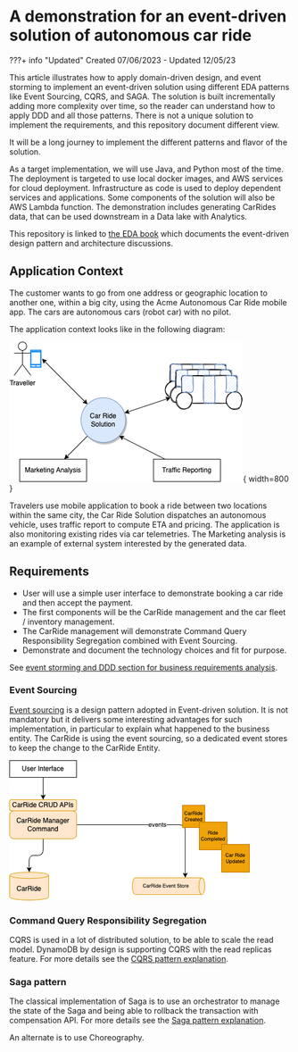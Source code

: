 # A demonstration for an event-driven solution of autonomous car ride

???+ info "Updated"
    Created 07/06/2023 - Updated 12/05/23

This article illustrates how to apply domain-driven design, and event storming to implement an event-driven solution using different EDA patterns like Event Sourcing, CQRS, and SAGA. The solution is built incrementally adding more complexity over time, so the reader can understand how to apply DDD and all those patterns. There is not a unique solution to implement the requirements, and this repository document different view.

It will be a long journey to implement the different patterns and flavor of the solution. 

As a target implementation, we will use Java, and Python most of the time. The deployment is targeted to use local docker images, and AWS services for cloud deployment. Infrastructure as code is used to deploy dependent services and applications. Some components of the solution will also be AWS Lambda function. The demonstration includes generating CarRides data, that can be used downstream in a Data lake with Analytics.

This repository is linked to [the EDA book](https://jbcodeforce.github.io/eda-studies/) which documents the event-driven design pattern and architecture discussions.

## Application Context

The customer wants to go from one address or geographic location to another one, within a big city, using the Acme Autonomous Car Ride mobile app. The cars are autonomous cars (robot car) with no pilot. 

The application context looks like in the following diagram:

![](./diagrams/app-context.drawio.png){ width=800 }

Travelers use mobile application to book a ride between two locations within the same city, the Car Ride Solution dispatches an autonomous vehicle, uses traffic report to compute ETA and pricing. The application is also monitoring existing rides via car telemetries. The Marketing analysis is an example of external system interested by the generated data. 

## Requirements

* User will use a simple user interface to demonstrate booking a car ride and then accept the payment.
* The first components will be the CarRide management and the car fleet / inventory management.
* The CarRide management will demonstrate Command Query Responsibility Segregation combined with Event Sourcing.
* Demonstrate and document the technology choices and fit for purpose.

See [event storming and DDD section for business requirements analysis](./ddd.md).

### Event Sourcing

[Event sourcing](https://jbcodeforce.github.io/eda-studies/patterns/event-sourcing/) is a design pattern adopted in Event-driven solution. It is not mandatory but it delivers some interesting advantages for such implementation, in particular to explain what happened to the business entity. The CarRide is using the event sourcing, so a dedicated event stores to keep the change to the CarRide Entity.

![](./diagrams/car-ride-es.drawio.png)


### Command Query Responsibility Segregation

CQRS is used in a lot of distributed solution, to be able to scale the read model. DynamoDB by design is supporting CQRS with the read replicas feature. For more details see the [CQRS pattern explanation](https://jbcodeforce.github.io/eda-studies/patterns/cqrs/index.md).

### Saga pattern

The classical implementation of Saga is to use an orchestrator to manage the state of the Saga and being able to rollback the transaction with compensation API. For more details see the [Saga pattern explanation](https://jbcodeforce.github.io/eda-studies/patterns/saga/index.md).

An alternate is to use Choreography. 
